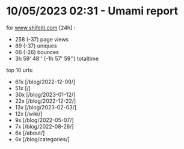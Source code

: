 # 10/05/2023 02:31 - Umami report
for www.shifeiti.com [24h] :

 - 258 (-37) page views
 - 89 (-37) uniques
 - 66 (-26) bounces
 - 3h 59' 48'' (-1h 57' 59'') totaltime


top 10 urls:
 - 61x [/blog/2022-12-09/]
 - 51x [/]
 - 30x [/blog/2023-01-12/]
 - 22x [/blog/2022-12-22/]
 - 13x [/blog/2023-02-03/]
 - 12x [/wiki/]
 - 9x [/blog/2022-05-07/]
 - 7x [/blog/2022-08-26/]
 - 6x [/about/]
 - 6x [/blog/categories/]


